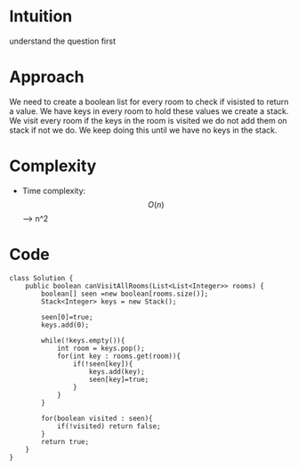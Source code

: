 # Intuition
understand the question first

# Approach
We need to create a boolean list for every room to check if visisted to return a value. We have keys in every room to hold these values we create a stack. We visit every room if the keys in the room is visited we do not add them on stack if not we do. We keep doing this until we have no keys in the stack.

# Complexity
- Time complexity:
$$O(n)$$ --> n^2


# Code
```
class Solution {
    public boolean canVisitAllRooms(List<List<Integer>> rooms) {
        boolean[] seen =new boolean[rooms.size()];
        Stack<Integer> keys = new Stack();
        
        seen[0]=true;
        keys.add(0);

        while(!keys.empty()){
            int room = keys.pop();
            for(int key : rooms.get(room)){
                if(!seen[key]){
                    keys.add(key);
                    seen[key]=true;
                }
            }
        }

        for(boolean visited : seen){
            if(!visited) return false;
        }
        return true;
    }
}
```
